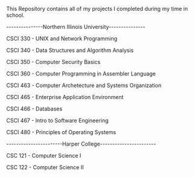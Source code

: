 This Repository contains all of my projects I completed during my time in school.

---------------Northern Illinois University---------------

CSCI 330 - UNIX and Network Programming

CSCI 340 - Data Structures and Algorithm Analysis

CSCI 350 - Computer Security Basics

CSCI 360 - Computer Programming in Assembler Language

CSCI 463 - Computer Archetecture and Systems Organization

CSCI 465 - Enterprise Application Environment

CSCI 466 - Databases

CSCI 467 - Intro to Software Engineering

CSCI 480 - Principles of Operating Systems


-----------------------Harper College-----------------------

CSC 121 - Computer Science I

CSC 122 - Computer Science II
